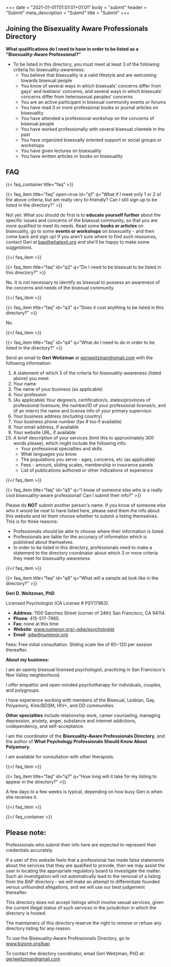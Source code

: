 +++
date = "2021-01-01T01:01:01+01:01"
body = "submit"
header = "Submit"
meta_description = "Submit"
title = "Submit"
+++

## Joining the Bisexuality Aware Professionals Directory

**What qualifications do I need to have in order to be listed as a "Bisexuality-Aware Professional?"**



- To be listed in this directory, you must meet at least 3 of the following criteria for bisexuality-awareness:
    - You believe that bisexuality is a valid lifestyle and are welcoming towards bisexual people
    - You know of several ways in which bisexuals' concerns differ from gays' and lesbians' concerns, and several ways in which bisexuals' concerns differ from heterosexual peoples' concerns
    - You are an active participant in bisexual community events or forums
    - You have read 3 or more professional books or journal articles on bisexuality
    - You have attended a professional workshop on the concerns of bisexual people
    - You have worked professionally with several bisexual clientele in the past
    - You have organized bisexually oriented support or social groups or workshops
    - You have given lectures on bisexuality
    - You have written articles or books on bisexuality

## FAQ

{{< faq_container title="faq" >}}

{{< faq_item title="faq" open=true id="q1" q="What if I meet only 1 or 2 of the above criteria, but am really very bi-friendly? Can I still sign up to be listed in the directory?" >}}

Not yet. What you should do first is to **educate yourself further** about the specific issues and concerns of the bisexual community, so that you are more qualified to meet its needs. Read some **books or articles** on bisexuality, go to some **events or workshops** on bisexuality - and then come back and sign up! If you aren't sure where to find such resources, contact Geri at bap@whatexit.org and she'll be happy to make some suggestions.

{{</ faq_item >}}

{{< faq_item title="faq" id="q2" q="Do I need to be bisexual to be listed in this directory?" >}}

No. It is not necessary to identify as bisexual to possess an awareness of the concerns and needs of the bisexual community.

{{</ faq_item >}}


{{< faq_item title="faq" id="q3" q="Does it cost anything to be listed in this directory?" >}}

No.

{{</ faq_item >}}

{{< faq_item title="faq" id="q4" q="What do I need to do in order to be listed in the directory?" >}}

Send an email to **Geri Weitzman** at geriweitzman@gmail.com with the following information:

1. A statement of which 3 of the criteria for bisexuality-awareness (listed above) you meet
1. Your name
1. The name of your business (as applicable)
1. Your profession
1. (As applicable) Your degree/s, certification/s, states/provinces of professional licensure, the number/ID of your professional license/s, and (if an intern) the name and license info of your primary supervisor.
1. Your business address (including country)
1. Your business phone number (fax # too if available)
1. Your email address, if available
1. Your website URL, if available
1. A brief description of your services (limit this to approximately 300 words please), which might include the following info:
    - Your professional specialties and skills
    - What languages you know
    - The populations you serve - ages, concerns, etc (as applicable)
    - Fees - amount, sliding scales, membership in insurance panels
    - List of publications authored or other indications of experience

{{</ faq_item >}}

{{< faq_item title="faq" id="q5" q="I know of someone else who is a really cool bisexuality-aware professional! Can I submit their info?" >}}

Please do **NOT** submit another person's name. If you know of someone else who it would be neat to have listed here, please send them the info about this website and let them choose whether to submit a listing themselves. This is for three reasons:

- Professionals should be able to choose where their information is listed.
- Professionals are liable for the accuracy of information which is published about themselves.
- In order to be listed in this directory, professionals need to make a statement to the directory coordinator about which 3 or more criteria they meet for bisexuality-awareness.

{{</ faq_item >}}

{{< faq_item title="faq" id="q6" q="What will a sample ad look like in the directory?" >}}

**Geri D. Weitzman, PhD**

Licensed Psychologist (CA License # PSY17963).

- **Address**: 1100 Sanchez Street (corner of 24th)   San Francisco, CA 94114.
- **Phone**: 415-517-7965.
- **Fax**: none at this time
- **Website**: www.numenor.org/~gdw/psychologist
- **Email**: gdw@numenor.org

Fees: Free initial consultation. Sliding scale fee of $60-$120 per session thereafter.

**About my business:**

I am an openly bisexual licensed psychologist, practicing in San Francisco's Noe Valley neighborhood.

I offer empathic and open-minded psychotherapy for individuals, couples, and polygroups.

I have experience working with members of the Bisexual, Lesbian, Gay, Polyamory, Kink/BDSM, HIV+, and DD communities.

**Other specialties** include relationship work, career counseling, managing depression, anxiety, anger, substance and internet addictions, codependency, and self-acceptance.

I am the coordinator of the **Bisexuality-Aware Professionals Directory**, and the author of **What Psychology Professionals Should Know About Polyamory**.

I am available for consultation with other therapists.

{{</ faq_item >}}

{{< faq_item title="faq" id="q7" q="How long will it take for my listing to appear in the directory?" >}}

A few days to a few weeks is typical, depending on how busy Geri is when she receives it.

{{</ faq_item >}}

{{</ faq_container >}}

## Please note:

Professionals who submit their info here are expected to represent their credentials accurately.

If a user of this website feels that a professional has made false statements about the services that they are qualified to provide, then we may assist the user in locating the appropriate regulatory board to investigate the matter. Such an investigation will not automatically lead to the removal of a listing from the BAP directory - we will make an attempt to differentiate founded versus unfounded allegations, and we will use our best judgement thereafter.

This directory does not accept listings which involve sexual services, given the current illegal status of such services in the jurisdiction in which the directory is hosted.

The maintainers of this directory reserve the right to remove or refuse any directory listing for any reason.

To use the Bisexuality-Aware Professionals Directory, go to www.bizone.org/bap

To contact the directory coordinator, email Geri Weitzman, PhD at: geriweitzman@gmail.com

